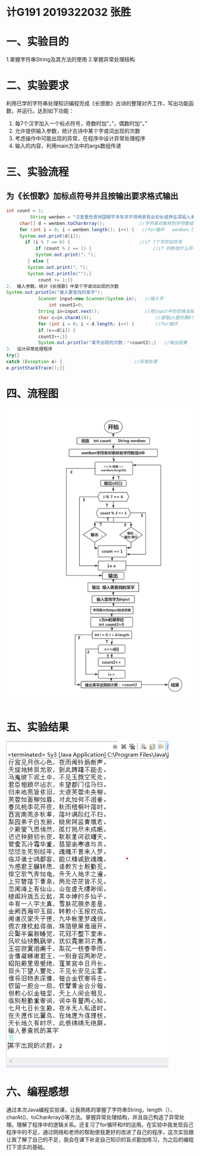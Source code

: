 # 计G191 2019322032 张胜
# 一、实验目的
1.掌握字符串String及其方法的使用
2.掌握异常处理结构
# 二、实验要求
利用已学的字符串处理知识编程完成《长恨歌》古诗的整理对齐工作，写出功能函数，并运行。达到如下功能：
1.	每7个汉字加入一个标点符号，奇数时加“，”，偶数时加“。”
2.	允许提供输入参数，统计古诗中某个字或词出现的次数
3.	考虑操作中可能出现的异常，在程序中设计异常处理程序
4.	输入的内容，利用main方法中的args数组传递
# 三、实验流程
## 为《长恨歌》加标点符号并且按输出要求格式输出
```java
int count = 1;
         String wenben = "汉皇重色思倾国御宇多年求不得杨家有女初长成养在深闺人未识天生丽质难自弃一朝选在君王侧回眸………";
     char[] d = wenben.toCharArray();  			  //字符串对象转到字符数组中
     for (int i = 0; i < wenben.length(); i++) {   //for循环   wenben.length（）是字符串长
     System.out.print(d[i]);	
       if (i % 7 == 6) {						  //if 7个字符加符号	
           if (count % 2 == 1) {				       //if 判断加什么符号
           System.out.print("，");
        } else {
        System.out.print("。");
        System.out.println("");}
            count += 1;}}	
2.	输入参数，统计《长恨歌》中某个字或词出现的次数
System.out.println("输入要查找的某字");
            Scanner input=new Scanner(System.in);   //输入字
                int count2=0;
            String in=input.next();				    //把input中的空格去掉
            char c=in.charAt(0);						//提取in里的第0个元素给c
            for (int i = 0; i < d.length; i++) {		//for循环   
            if (c==d[i]) {					
            count2++;}}
            System.out.println("某字出现的次数："+count2);}   //输出结果
3.	设计异常处理程序
try{}
catch (Exception e) {							//异常处理 
e.printStackTrace();}}
```
# 四、流程图
![image](https://github.com/nilvxingzhe/test3/blob/master/7.png)
# 五、实验结果
![image](https://github.com/nilvxingzhe/test3/blob/master/批注%202019-11-14%20210747.png)
# 六、编程感想
通过本次Java编程实验课，让我熟练的掌握了字符串String，length（）、charAt()、toCharArray()等方法。掌握异常处理结构，并且自己构造了异常处理。理解了程序中的逻辑关系。还复习了for循环和if的运用。在实验中我发现自己程序中的不足，通过网络和老师的帮助使我更好的改进了自己的程序，这次实验跟让我了解了自己的不足，我会在课下补足自己知识的盲点勤加练习，为之后的编程打下坚实的基础。
